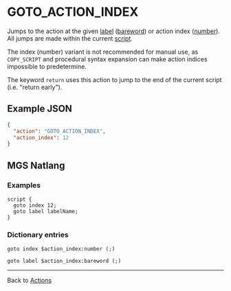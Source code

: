 # GOTO_ACTION_INDEX

Jumps to the action at the given [label](../mgs/advanced_syntax/labels) ([bareword](../mgs/variables/bareword)) or action index ([number](../mgs/variables/number)). All jumps are made within the current [script](../scripts).

The index (number) variant is not recommended for manual use, as `COPY_SCRIPT` and procedural syntax expansion can make action indices impossible to predetermine.

The keyword `return` uses this action to jump to the end of the current script (i.e. "return early").

## Example JSON

```json
{
  "action": "GOTO_ACTION_INDEX",
  "action_index": 12
}
```

## MGS Natlang

### Examples

```mgs
script {
  goto index 12;
  goto label labelName;
}
```

### Dictionary entries

```
goto index $action_index:number (;)

goto label $action_index:bareword (;)
```

---

Back to [Actions](../actions)
